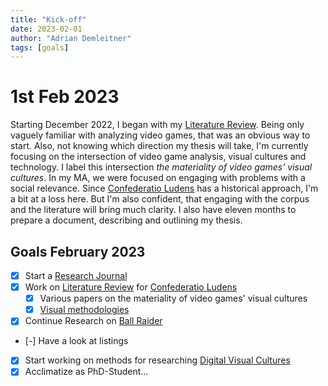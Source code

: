 ```yaml
---
title: "Kick-off"
date: 2023-02-01
author: "Adrian Demleitner"
tags: [goals]
---
```

# 1st Feb 2023
Starting December 2022, I began with my [Literature Review](Literature%20Review.md). Being only vaguely familiar with analyzing video games, that was an obvious way to start. Also, not knowing which direction my thesis will take, I'm currently focusing on the intersection of video game analysis, visual cultures and technology. I label this intersection *the materiality of video games' visual cultures*. In my MA, we were focused on engaging with problems with a social relevance. Since [Confederatio Ludens](notes/Confederatio%20Ludens.md) has a historical approach, I'm a bit at a loss here. But I'm also confident, that engaging with the corpus and the literature will bring much clarity. I also have eleven months to prepare a document, describing and outlining my thesis.

## Goals February 2023
- [x] Start a [Research Journal](pages/research-journal.md)
- [x] Work on [Literature Review](Literature%20Review.md) for [Confederatio Ludens](notes/Confederatio%20Ludens.md)
	- [x] Various papers on the materiality of video games' visual cultures 
	- [x] [Visual methodologies](reading/@roseVisualMethodologiesIntroduction2016.md)
- [x] Continue Research on [Ball Raider](db/games/Ball%20Raider.md)
- [-] Have a look at listings
- [x] Start working on methods for researching [Digital Visual Cultures](notes/Digital%20Visual%20Cultures.md)
- [x] Acclimatize as PhD-Student…